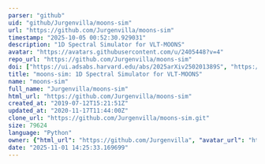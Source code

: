 ```yaml
---
parser: "github"
uid: "github/Jurgenvilla/moons-sim"
url: "https://github.com/Jurgenvilla/moons-sim"
timestamp: "2025-10-05 00:52:30.929031"
description: "1D Spectral Simulator for VLT-MOONS"
avatar: "https://avatars.githubusercontent.com/u/2405448?v=4"
repo_url: "https://github.com/Jurgenvilla/moons-sim"
doi: ["https://ui.adsabs.harvard.edu/abs/2025arXiv250201389S", "https://ui.adsabs.harvard.edu/abs/2025ascl.soft09009G/abstract"]
title: "moons-sim: 1D Spectral Simulator for VLT-MOONS"
name: "moons-sim"
full_name: "Jurgenvilla/moons-sim"
html_url: "https://github.com/Jurgenvilla/moons-sim"
created_at: "2019-07-12T15:21:51Z"
updated_at: "2020-11-17T11:44:00Z"
clone_url: "https://github.com/Jurgenvilla/moons-sim.git"
size: 79624
language: "Python"
owner: {"html_url": "https://github.com/Jurgenvilla", "avatar_url": "https://avatars.githubusercontent.com/u/2405448?v=4", "login": "Jurgenvilla", "type": "User"}
date: "2025-11-01 14:25:33.169699"
---
```

